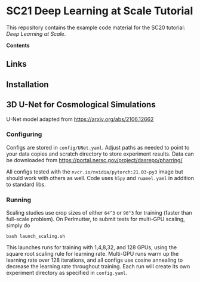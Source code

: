 # SC21 Deep Learning at Scale Tutorial

This repository contains the example code material for the SC20 tutorial:
*Deep Learning at Scale*.

**Contents**

## Links

## Installation

## 3D U-Net for Cosmological Simulations

U-Net model adapted from https://arxiv.org/abs/2106.12662

### Configuring
Configs are stored in `config/UNet.yaml`. Adjust paths as needed to point to your data copies and scratch directory to store experiment results. Data can be downloaded from https://portal.nersc.gov/project/dasrepo/pharring/

All configs tested with the `nvcr.io/nvidia/pytorch:21.03-py3` image but should work with others as well. Code uses `h5py` and `ruamel.yaml` in addition to standard libs.

### Running
Scaling studies use crop sizes of either `64^3` or `96^3` for training (faster than full-scale problem). On Perlmutter, to submit tests for multi-GPU scaling, simply do 
```
bash launch_scaling.sh
```
This launches runs for training with 1,4,8,32, and 128 GPUs, using the square root scaling rule for learning rate. Multi-GPU runs warm up the learning rate over 128 iterations, and all configs use cosine annealing to decrease the learning rate throughout training. Each run will create its own experiment directory as specified in `config.yaml`.

